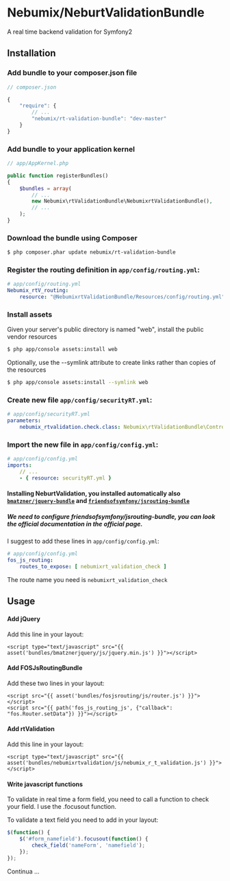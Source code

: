 Nebumix/NeburtValidationBundle
=========================

A real time backend validation for Symfony2

## Installation

### Add bundle to your composer.json file

``` js
// composer.json

{
    "require": {
        // ...
        "nebumix/rt-validation-bundle": "dev-master"
    }
}
```

### Add bundle to your application kernel

``` php
// app/AppKernel.php

public function registerBundles()
{
    $bundles = array(
        // ...
        new Nebumix\rtValidationBundle\NebumixrtValidationBundle(),
        // ...
    );
}
```

### Download the bundle using Composer

``` bash
$ php composer.phar update nebumix/rt-validation-bundle
```

### Register the routing definition in `app/config/routing.yml`:

``` yml
# app/config/routing.yml
Nebumix_rtV_routing:
    resource: "@NebumixrtValidationBundle/Resources/config/routing.yml"
```


### Install assets

Given your server's public directory is named "web", install the public vendor resources

``` bash
$ php app/console assets:install web
```

Optionally, use the --symlink attribute to create links rather than copies of the resources 

``` bash
$ php app/console assets:install --symlink web
```

### Create new file `app/config/securityRT.yml`:

``` yml
# app/config/securityRT.yml
parameters:
    nebumix_rtvalidation.check.class: Nebumix\rtValidationBundle\Controller\CheckController
```

### Import the new file in `app/config/config.yml`:

``` yml
# app/config/config.yml
imports:
    // ...
    - { resource: securityRT.yml }
```



#### Installing NeburtValidation, you installed automatically also [`bmatzner/jquery-bundle`](https://github.com/bmatzner/BmatznerJQueryUIBundle) and [`friendsofsymfony/jsrouting-bundle`](https://github.com/FriendsOfSymfony/FOSJsRoutingBundle)

##### We need to configure friendsofsymfony/jsrouting-bundle, you can look the official documentation in the official page.

I suggest to add these lines in `app/config/config.yml`:

``` yml
# app/config/config.yml
fos_js_routing:
    routes_to_expose: [ nebumixrt_validation_check ]
```
The route name you need is `nebumixrt_validation_check`

Usage
-----

#### Add jQuery
Add this line in your layout:

```
<script type="text/javascript" src="{{ asset('bundles/bmatznerjquery/js/jquery.min.js') }}"></script>
```

#### Add FOSJsRoutingBundle
Add these two lines in your layout:

```
<script src="{{ asset('bundles/fosjsrouting/js/router.js') }}"></script>
<script src="{{ path('fos_js_routing_js', {"callback": "fos.Router.setData"}) }}"></script>
```

#### Add rtValidation
Add this line in your layout:

```
<script type="text/javascript" src="{{ asset('bundles/nebumixrtvalidation/js/nebumix_r_t_validation.js') }}"></script>
```

#### Write javascript functions
To validate in real time a form field, you need to call a function to check your field.
I use the .focusout function.

To validate a text field you need to add in your layout:

``` js
$(function() {  
	$('#form_namefield').focusout(function() {
		check_field('nameForm', 'namefield');
	});
});  
```
Continua ...
